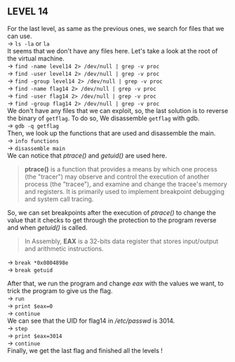 ## LEVEL 14

For the last level, as same as the previous ones, we search for files that we can use.  
-> `ls -la` or `la`  
It seems that we don't have any files here. Let's take a look at the root of the virtual machine.  
-> `find -name level14 2> /dev/null | grep -v proc`  
-> `find -user level14 2> /dev/null | grep -v proc`  
-> `find -group level14 2> /dev/null | grep -v proc`  
-> `find -name flag14 2> /dev/null | grep -v proc`  
-> `find -user flag14 2> /dev/null | grep -v proc`  
-> `find -group flag14 2> /dev/null | grep -v proc`  
We don't have any files that we can exploit, so, the last solution is to reverse the binary of `getflag`. To do so, We disassemble `getflag` with gdb.  
-> `gdb -q getflag`  
Then, we look up the functions that are used and disassemble the main.  
-> `info functions`  
-> `disassemble main`  
We can notice that *ptrace()* and *getuid()* are used here.

> **ptrace()** is a function that provides a means by which one process (the "tracer") may observe and control the execution of another process (the "tracee"), and examine and change the tracee's memory and registers. It is primarily used to implement breakpoint debugging and system call tracing.

So, we can set breakpoints after the execution of *ptrace()* to change the value that it checks to get through the protection to the program reverse and when *getuid()* is called.

> In Assembly, **EAX** is a 32-bits data register that stores input/output and arithmetic instructions.

-> `break *0x0804898e`  
-> `break getuid`

After that, we run the program and change *eax* with the values we want, to trick the program to give us the flag.  
-> `run`  
-> `print $eax=0`  
-> `continue`  
We can see that the UID for flag14 in */etc/passwd* is 3014.  
-> `step`   
-> `print $eax=3014`  
-> `continue`  
Finally, we get the last flag and finished all the levels !